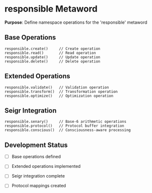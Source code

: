 # responsible Metaword

**Purpose**: Define namespace operations for the 'responsible' metaword

## Base Operations

```hyphos
responsible.create()     // Create operation
responsible.read()       // Read operation  
responsible.update()     // Update operation
responsible.delete()     // Delete operation
```

## Extended Operations

```hyphos
responsible.validate()   // Validation operation
responsible.transform()  // Transformation operation
responsible.optimize()   // Optimization operation
```

## Seigr Integration

```hyphos
responsible.senary()     // Base-6 arithmetic operations
responsible.protocol()   // Protocol buffer integration
responsible.conscious()  // Consciousness-aware processing
```

## Development Status

- [ ] Base operations defined
- [ ] Extended operations implemented  
- [ ] Seigr integration complete
- [ ] Protocol mappings created

